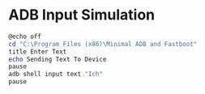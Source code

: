 # ADB Input Simulation
```powershell
@echo off
cd "C:\Program Files (x86)\Minimal ADB and Fastboot"
title Enter Text
echo Sending Text To Device
pause
adb shell input text "Ich"
pause
```
